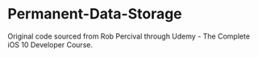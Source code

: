 # Permanent-Data-Storage

Original code sourced from Rob Percival through Udemy - The Complete iOS 10 Developer Course.
